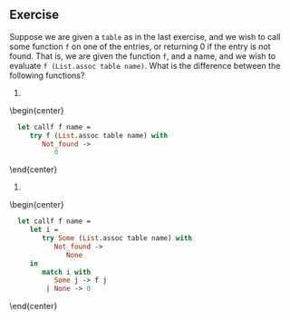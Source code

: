   
## Exercise
  Suppose we are given a `table` as in the last exercise, and we wish to call some function
  `f` on one of the entries, or returning 0 if the entry is not found.  That is, we are given the
  function `f`, and a name, and we wish to evaluate `f (List.assoc table name)`.  What is
  the difference between the following functions?
  
1. 
  \begin{center}
```ocaml
  let callf f name =
     try f (List.assoc table name) with
        Not_found ->
           0
```
  \end{center}
  
1.
  \begin{center}
```ocaml
  let callf f name =
     let i =
        try Some (List.assoc table name) with
           Not_found ->
              None
     in
        match i with
           Some j -> f j
         | None -> 0
```
  \end{center}
  
